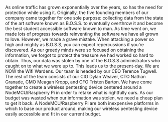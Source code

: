 As online traffic has grown exponentially over the years, so has the need for protection while using it. Originally, the five founding members of our company came together for one sole purpose: collecting data from the state of the art software known as B.O.S.S. to eventually overthrow it and become the best student accessible software known to man.
	As time went on, we made lots of progress towards reinventing the software we have all grown to love. However, we made a grave mistake. When attacking a power so high and mighty as B.O.S.S, you can expect repercussions if you’re discovered. As our greedy minds were so focused on obtaining the information, we forgot to protect the treasure we had worked so hard to obtain. Thus, our data was stolen by one of the B.O.S.S administrators who caught on to what we were up to. This leads us to the present-day.
	We are NOW the Wifi Wardens. Our team is headed by our CEO Terence Tugwell. The rest of the team consists of our CIO Dylan Weaver, CTO Nathan Granade, CMO Meagan Kropp, and CFO Tristen Barton.  We have come together to create a wireless pentesting device centered around a NodeMCU/Raspberry Pi in order to retake what is rightfully ours. As our budget was wasted when our information was stolen, we need a cheap plan to get it back. A NodeMCU/Raspberry Pi are both inexpensive platforms in which to base our product around, making our wireless pentesting device easily accessible and fit in our current budget.
